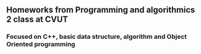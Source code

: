 ## Homeworks from Programming and algorithmics 2 class at CVUT
### Focused on C++, basic data structure, algorithm and Object Oriented programming
